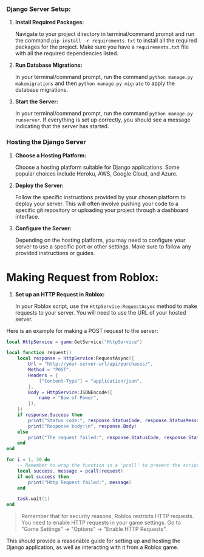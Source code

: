 ### Django Server Setup:

1. **Install Required Packages:**

    Navigate to your project directory in terminal/command prompt and run the command `pip install -r requirements.txt` to install all the required packages for the project. Make sure you have a `requirements.txt` file with all the required dependencies listed.

2. **Run Database Migrations:**

    In your terminal/command prompt, run the command `python manage.py makemigrations` and then `python manage.py migrate` to apply the database migrations.

3. **Start the Server:**

    In your terminal/command prompt, run the command `python manage.py runserver`. If everything is set up correctly, you should see a message indicating that the server has started.

### Hosting the Django Server

1. **Choose a Hosting Platform:**

    Choose a hosting platform suitable for Django applications. Some popular choices include Heroku, AWS, Google Cloud, and Azure.

2. **Deploy the Server:**

    Follow the specific instructions provided by your chosen platform to deploy your server. This will often involve pushing your code to a specific git repository or uploading your project through a dashboard interface.

3. **Configure the Server:**

    Depending on the hosting platform, you may need to configure your server to use a specific port or other settings. Make sure to follow any provided instructions or guides.

# Making Request from Roblox:

1. **Set up an HTTP Request in Roblox:**

    In your Roblox script, use the `HttpService:RequestAsync` method to make requests to your server. You will need to use the URL of your hosted server.

Here is an example for making a POST request to the server:

```lua
local HttpService = game:GetService("HttpService")

local function request()
	local response = HttpService:RequestAsync({
		Url = "http://your-server-url/api/purchases/",
		Method = "POST",
		Headers = {
			["Content-Type"] = "application/json",
		},
		Body = HttpService:JSONEncode({
			name = "Bow of Power",
		}),
	})
	if response.Success then
		print("Status code:", response.StatusCode, response.StatusMessage)
		print("Response body:\n", response.Body)
	else
		print("The request failed:", response.StatusCode, response.StatusMessage)
	end
end

for i = 1, 30 do
	-- Remember to wrap the function in a 'pcall' to prevent the script from breaking if the request fails
	local success, message = pcall(request)
	if not success then
		print("Http Request failed:", message)
	end

	task.wait(1)
end
```

> Remember that for security reasons, Roblox restricts HTTP requests. You need to enable HTTP requests in your game settings. Go to "Game Settings" -> "Options" -> "Enable HTTP Requests".

This should provide a reasonable guide for setting up and hosting the Django application, as well as interacting with it from a Roblox game.
